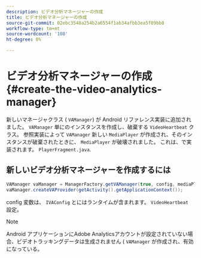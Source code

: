 ```yaml
---
description: ビデオ分析マネージャーの作成
title: ビデオ分析マネージャーの作成
source-git-commit: 02ebc3548a254b2a6554f1ab34afbb3ea5f09bb8
workflow-type: tm+mt
source-wordcount: '108'
ht-degree: 0%

---
```


# ビデオ分析マネージャーの作成 {#create-the-video-analytics-manager}

新しいマネージャクラス ( `VAManager`) が Android リファレンス実装に追加されました。 `VAManager` 単にのインスタンスを作成し、破棄する `VideoHeartbeat` クラス。 参照実装によって `VAManager` 新しい `MediaPlayer` が作成され、そのインスタンスが破棄されたときに、 `MediaPlayer` が破壊されました。 これは、で実装されます。 `PlayerFragment.java`.

## 新しいビデオ分析マネージャーを作成するには

```java
VAManager vaManager = ManagerFactory.getVAManager(true, config, mediaPlayer);  
vaManager.createVAProvider(getActivity().getApplicationContext()); 
```

config 変数は、 `IVAConfig` とにはランタイムが含まれます。 `VideoHeartbeat` 設定。

>[!NOTE]
>
>Android アプリケーションにAdobe Analyticsアカウントが設定されていない場合、ビデオトラッキングデータは生成されません ( `VAManager` が作成され、有効になっている。
